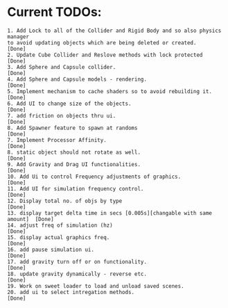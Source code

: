 

# Current TODOs:
	1. Add Lock to all of the Collider and Rigid Body and so also physics manager
	to avoid updating objects which are being deleted or created.				[Done]
	2. Update Cube Collider and Reslove methods with lock protected				[Done]
	3. Add Sphere and Capsule collider.											[Done]
	4. Add Sphere and Capsule models - rendering.								[Done]
	5. Implement mechanism to cache shaders so to avoid rebuilding it.			[Done]
	6. Add UI to change size of the objects.									[Done]
	7. add friction on objects thru ui.											[Done]
	8. Add Spawner feature to spawn at randoms									[Done]
	7. Implement Processor Affinity.											[Done]
	8. static object should not rotate as well.									[Done]
	9. Add Gravity and Drag UI functionalities.									[Done]
	10. Add Ui to control Frequency adjustments of graphics.					[Done]
	11. Add UI for simulation frequency control.								[Done]
	12. Display total no. of objs by type										[Done]
	13. display target delta time in secs [0.005s][changable with same amount]	[Done]
	14. adjust freq of simulation (hz)											[Done]
	15. display actual graphics freq.											[Done]
	16. add pause simulation ui.												[Done]
	17. add gravity turn off or on functionality.								[Done]
	18. update gravity dynamically - reverse etc.								[Done]
	19. Work on sweet loader to load and unload saved scenes.
	20. add ui to select intregation methods.									[Done]
